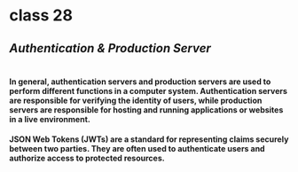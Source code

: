 # class 28
## _Authentication & Production Server_
#
#### In general, authentication servers and production servers are used to perform different functions in a computer system. Authentication servers are responsible for verifying the identity of users, while production servers are responsible for hosting and running applications or websites in a live environment.

#### JSON Web Tokens (JWTs) are a standard for representing claims securely between two parties. They are often used to authenticate users and authorize access to protected resources.